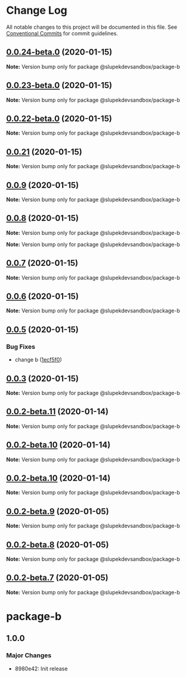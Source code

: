 # Change Log

All notable changes to this project will be documented in this file.
See [Conventional Commits](https://conventionalcommits.org) for commit guidelines.

## [0.0.24-beta.0](https://github.com/slupekdevsandbox/lernaci/compare/v0.0.23-beta.0...v0.0.24-beta.0) (2020-01-15)

**Note:** Version bump only for package @slupekdevsandbox/package-b





## [0.0.23-beta.0](https://github.com/slupekdevsandbox/lernaci/compare/v0.0.22-beta.0...v0.0.23-beta.0) (2020-01-15)

**Note:** Version bump only for package @slupekdevsandbox/package-b





## [0.0.22-beta.0](https://github.com/slupekdevsandbox/lernaci/compare/v0.0.21...v0.0.22-beta.0) (2020-01-15)

**Note:** Version bump only for package @slupekdevsandbox/package-b





## [0.0.21](https://github.com/slupekdevsandbox/lernaci/compare/v0.0.9...v0.0.21) (2020-01-15)

**Note:** Version bump only for package @slupekdevsandbox/package-b





## [0.0.9](https://github.com/slupekdevsandbox/lernaci/compare/v1.0.2-beta.1...v0.0.9) (2020-01-15)

**Note:** Version bump only for package @slupekdevsandbox/package-b





## [0.0.8](https://github.com/slupekdevsandbox/lernaci/compare/v0.0.7...v0.0.8) (2020-01-15)

**Note:** Version bump only for package @slupekdevsandbox/package-b







**Note:** Version bump only for package @slupekdevsandbox/package-b





## [0.0.7](https://github.com/slupekdevsandbox/lernaci/compare/v0.0.6...v0.0.7) (2020-01-15)

**Note:** Version bump only for package @slupekdevsandbox/package-b





## [0.0.6](https://github.com/slupekdevsandbox/lernaci/compare/v0.0.5...v0.0.6) (2020-01-15)

**Note:** Version bump only for package @slupekdevsandbox/package-b





## [0.0.5](https://github.com/slupekdevsandbox/lernaci/compare/v0.0.3...v0.0.5) (2020-01-15)


### Bug Fixes

* change b ([1ecf5f0](https://github.com/slupekdevsandbox/lernaci/commit/1ecf5f0c4559b06aaf045db78d71f80bf3d6c04e))





## [0.0.3](https://github.com/slupekdevsandbox/lernaci/compare/v0.0.2-beta.12...v0.0.3) (2020-01-15)

**Note:** Version bump only for package @slupekdevsandbox/package-b





## [0.0.2-beta.11](https://github.com/slupekdevsandbox/lernaci/compare/v0.0.2-beta.10...v0.0.2-beta.11) (2020-01-14)

**Note:** Version bump only for package @slupekdevsandbox/package-b





## [0.0.2-beta.10](https://github.com/slupekdevsandbox/lernaci/compare/v0.0.2-beta.9...v0.0.2-beta.10) (2020-01-14)

**Note:** Version bump only for package @slupekdevsandbox/package-b






## [0.0.2-beta.10](https://github.com/slupekdevsandbox/lernaci/compare/v0.0.2-beta.9...v0.0.2-beta.10) (2020-01-14)

**Note:** Version bump only for package @slupekdevsandbox/package-b






## [0.0.2-beta.9](https://github.com/slupekdevsandbox/lernaci/compare/v0.0.2-beta.8...v0.0.2-beta.9) (2020-01-05)

**Note:** Version bump only for package @slupekdevsandbox/package-b





## [0.0.2-beta.8](https://github.com/slupekdevsandbox/lernaci/compare/v0.0.2-beta.7...v0.0.2-beta.8) (2020-01-05)

**Note:** Version bump only for package @slupekdevsandbox/package-b





## [0.0.2-beta.7](https://github.com/slupekdevsandbox/lernaci/compare/v0.0.2-beta.6...v0.0.2-beta.7) (2020-01-05)

**Note:** Version bump only for package @slupekdevsandbox/package-b





# package-b

## 1.0.0
### Major Changes

- 8980e42: Init release

